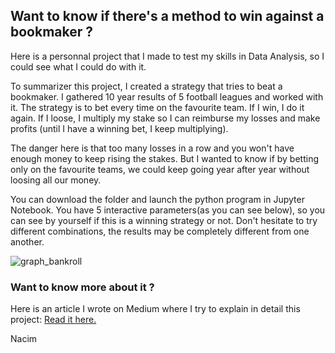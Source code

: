 
## Want to know if there's a method to win against a bookmaker ? 

Here is a personnal project that I made to test my skills in Data Analysis, so I could see what I could do with it. 

To summarizer this project, I created a strategy that tries to beat a bookmaker. I gathered 10 year results of 5 football leagues and worked with it.
The strategy is to bet every time on the favourite team. If I win, I do it again. If I loose, I multiply my stake so I can reimburse my losses and make profits (until I have a winning bet, I keep multiplying).

The danger here is that too many losses in a row and you won't have enough money to keep rising the stakes.
But I wanted to know if by betting only on the favourite teams, we could keep going year after year without loosing all our money.

You can download the folder and launch the python program in Jupyter Notebook. You have 5 interactive parameters(as you can see below), so you can see by yourself if this is a winning strategy or not. Don't hesitate to try different combinations, the results may be completely different from one another.

![graph_bankroll](https://miro.medium.com/max/700/1*jDBG5Y1mHocfNAir1VjtNQ.png)

### Want to know more about it ?

Here is an article I wrote on Medium where I try to explain in detail this project:
[Read it here.](https://medium.com/@athos-b/how-to-beat-the-bookies-e36070d2b0c5)



Nacim
